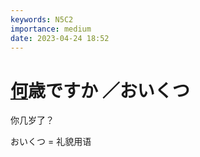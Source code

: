 ```yaml
---
keywords: N5C2
importance: medium
date: 2023-04-24 18:52
---
```


# [何](誰／どなた／何.md)歳ですか ／おいくつ

你几岁了？

おいくつ = 礼貌用语